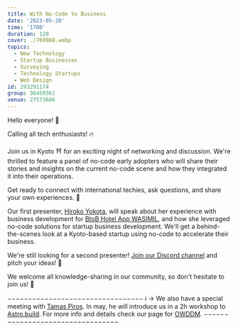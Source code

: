 ```yaml
---
title: With No-Code to Business
date: '2023-05-20'
time: '1700'
duration: 120
cover: ./760988.webp
topics:
  - New Technology
  - Startup Businesses
  - Surveying
  - Technology Startups
  - Web Design
id: 293291174
group: 36450361
venue: 27573606
---
```


Hello everyone! 👋

Calling all tech enthusiasts! 🔥

Join us in Kyoto ⛩️ for an exciting night of networking and discussion.
We're thrilled to feature a panel of no-code early adopters who will share their stories and insights on the current no-code scene and how they integrated it into their operations.

Get ready to connect with international techies, ask questions, and share your own experiences. 🤩

Our first presenter, [Hiroko Yokota](https://www.linkedin.com/in/hiroko-yokota-28706515a/), will speak about her experience with business development for [BtoB Hotel App WASIMIL](https://www.wasimil.com/), and how she leveraged no-code solutions for startup business development.
We'll get a behind-the-scenes look at a Kyoto-based startup using no-code to accelerate their business.

We're still looking for a second presenter! [Join our Discord channel](https://owddm.com/discord) and pitch your ideas! 🎤

We welcome all knowledge-sharing in our community, so don't hesitate to join us! 🤝

−−−−−−−−−−−−−−−−−−−−−−−−−−−−−−−−−
ℹ️ → We also have a special meeting with [Tamas Piros](https://tpiros.dev/). In may, he will introduce us in a 2h workshop to [Astro.build](https://astro.build/). For more info and details check our page for [OWDDM](https://www.meetup.com/osaka-web-designers-and-developers-meetup/).
−−−−−−−−−−−−−−−−−−−−−−−−−−−−−−−−−
